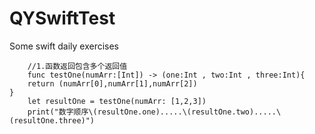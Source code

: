 # QYSwiftTest
Some swift daily exercises


        //1.函数返回包含多个返回值
        func testOne(numArr:[Int]) -> (one:Int , two:Int , three:Int){
        return (numArr[0],numArr[1],numArr[2])
    }
        let resultOne = testOne(numArr: [1,2,3])
        print("数字顺序\(resultOne.one).....\(resultOne.two).....\(resultOne.three)")
        
